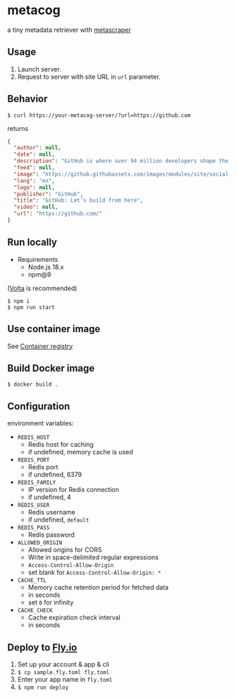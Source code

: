 # metacog

a tiny metadata retriever with [metascraper](https://metascraper.js.org/)


## Usage

1. Launch server.
2. Request to server with site URL in `url` parameter.

## Behavior

`$ curl https://your-metacog-server/?url=https://github.com`

returns

```json
{
  "author": null,
  "date": null,
  "description": "GitHub is where over 94 million developers shape the future of software, together. Contribute to the open source community, manage your Git repositories, review code like a pro, track bugs and feat...",
  "feed": null,
  "image": "https://github.githubassets.com/images/modules/site/social-cards/campaign-social.png",
  "lang": "en",
  "logo": null,
  "publisher": "GitHub",
  "title": "GitHub: Let’s build from here",
  "video": null,
  "url": "https://github.com/"
}
```

## Run locally

- Requirements
  - Node.js 18.x
  - npm@9

([Volta](https://volta.sh/) is recommended)

```shell
$ npm i
$ npm run start
```

## Use container image

See [Container registry](https://github.com/asny23/metacog/pkgs/container/metacog)

## Build Docker image

```shell
$ docker build .
```

## Configuration
environment variables:
- `REDIS_HOST`
  - Redis host for caching
  - if undefined, memory cache is used
- `REDIS_PORT`
  - Redis port
  - if undefined, 6379
- `REDIS_FAMILY`
  - IP version for Redis connection
  - if undefined, 4
- `REDIS_USER`
  - Redis username
  - if undefined, `default`
- `REDIS_PASS`
  - Redis password
- `ALLOWED_ORIGIN`
  - Allowed origins for CORS
  - Write in space-delimited regular expressions
  - `Access-Control-Allow-Origin`
  - set blank for `Access-Control-Allow-Origin: *`
- `CACHE_TTL`
  - Memory cache retention period for fetched data
  - in seconds
  - set `0` for infinity
- `CACHE_CHECK`
  - Cache expiration check interval
  - in seconds

## Deploy to [Fly.io](https://fly.io)

1. Set up your account & app & cli
1. `$ cp sample.fly.toml fly.toml`
1. Enter your app name in `fly.toml`
1. `$ npm run deploy`
